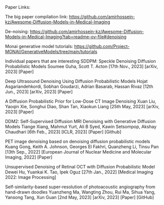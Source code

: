 Paper Links:

The big paper compilation link:
https://github.com/amirhossein-kz/Awesome-Diffusion-Models-in-Medical-Imaging


De-noising:
https://github.com/amirhossein-kz/Awesome-Diffusion-Models-in-Medical-Imaging?tab=readme-ov-file#denoising


Monai generative model tutorials:
https://github.com/Project-MONAI/GenerativeModels/tree/main/tutorials


Individual papers that are interesting
SDDPM: Speckle Denoising Diffusion Probabilistic Models
Soumee Guha, Scott T. Acton
[17th Nov., 2023] [arXiv, 2023]
[Paper]

Deep Ultrasound Denoising Using Diffusion Probabilistic Models
Hojat Asgariandehkordi, Sobhan Goudarzi, Adrian Basarab, Hassan Rivaz
[12th Jun., 2023] [arXiv, 2023]
[Paper]

A Diffusion Probabilistic Prior for Low-Dose CT Image Denoising
Xuan Liu, Yaoqin Xie, Songhui Diao, Shan Tan, Xiaokun Liang
[25th May, 2023] [arXiv, 2023]
[Paper]

DDM2: Self-Supervised Diffusion MRI Denoising with Generative Diffusion Models
Tiange Xiang, Mahmut Yurt, Ali B Syed, Kawin Setsompop, Akshay Chaudhari
[6th Feb., 2023] [ICLR, 2023]
[Paper] [Github]

PET image denoising based on denoising diffusion probabilistic models
Kuang Gong, Keith A. Johnson, Georges El Fakhri, Quanzheng Li, Tinsu Pan
[13th Sep., 2022] [European Journal of Nuclear Medicine and Molecular Imaging, 2022]
[Paper]

Unsupervised Denoising of Retinal OCT with Diffusion Probabilistic Model
Dewei Hu, Yuankai K. Tao, Ipek Oguz
[27th Jan., 2022] [Medical Imaging 2022: Image Processing]

Self-similarity-based super-resolution of photoacoustic angiography from hand-drawn doodles
Yuanzheng Ma, Wangting Zhou, Rui Ma, Sihua Yang, Yansong Tang, Xun Guan
[2nd May, 2023] [arXiv, 2023]
[Paper] [GitHub]

